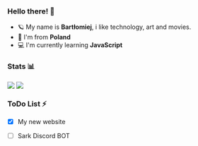 ### Hello there! 👋
- 🪐 My name is **Bartłomiej**, i like technology, art and movies.
- 🌈 I'm from **Poland**
- 💻 I'm currently learning **JavaScript**

### Stats 📊
<img align="center" src="https://github-readme-stats.vercel.app/api?username=Inkatail&count_private=true" /> 
<img align="center" src="https://github-readme-stats.vercel.app/api/top-langs/?username=Inkatail&count_private=true&langs_count=7" />


### ToDo List ⚡
- [x] My new website
- [ ] Sark Discord BOT

